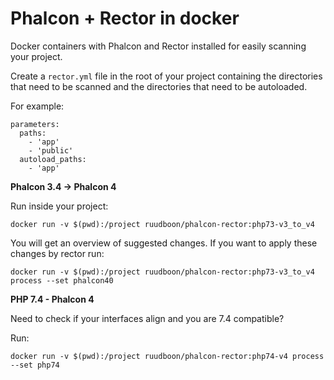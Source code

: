 # Phalcon + Rector in docker
Docker containers with Phalcon and Rector installed for easily scanning your project.

Create a `rector.yml` file in the root of your project containing the directories that need to be scanned and the directories that need to be autoloaded.

For example:
```
parameters:
  paths:
    - 'app'
    - 'public'
  autoload_paths:
    - 'app'
```

**Phalcon 3.4 -> Phalcon 4**

Run inside your project:
```
docker run -v $(pwd):/project ruudboon/phalcon-rector:php73-v3_to_v4
```
You will get an overview of suggested changes.
If you want to apply these changes by rector run:
```
docker run -v $(pwd):/project ruudboon/phalcon-rector:php73-v3_to_v4 process --set phalcon40
```

**PHP 7.4 - Phalcon 4**

Need to check if your interfaces align and you are 7.4 compatible? 

Run:
```
docker run -v $(pwd):/project ruudboon/phalcon-rector:php74-v4 process --set php74
```
